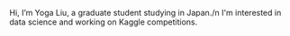 Hi, I’m Yoga Liu, a graduate student studying in Japan./n
I'm interested in data science and working on Kaggle competitions.


<!---
yogaliu-ds/yogaliu-ds is a ✨ special ✨ repository because its `README.md` (this file) appears on your GitHub profile.
You can click the Preview link to take a look at your changes.
--->
